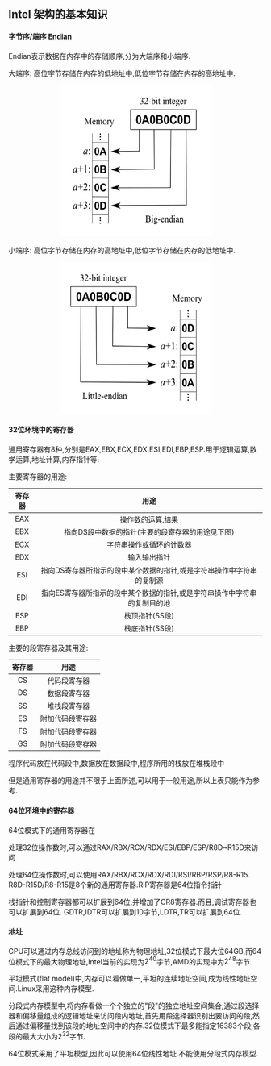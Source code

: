 ## Intel 架构的基本知识

#### 字节序/端序 Endian

Endian表示数据在内存中的存储顺序,分为大端序和小端序.

大端序: 高位字节存储在内存的低地址中,低位字节存储在内存的高地址中.

<div align="center"> <img src="./Big-Endian.svg.png" width = "300px" height = "300px"/> </div>

小端序: 高位字节存储在内存的高地址中,低位字节存储在内存的低地址中.

<div align="center"> <img src="./Little-Endian.svg.png" width = "300px" height = "300px"/> </div>

#### 32位环境中的寄存器

通用寄存器有8种,分别是EAX,EBX,ECX,EDX,ESI,EDI,EBP,ESP.用于逻辑运算,数学运算,地址计算,内存指针等.

主要寄存器的用途:


| 寄存器 |                                   用途                                   |
| :----: | :-----------------------------------------------------------------------: |
|  EAX  |                             操作数的运算,结果                             |
|  EBX  |             指向DS段中数据的指针(主要的段寄存器的用途见下图)             |
|  ECX  |                         字符串操作或循环的计数器                         |
|  EDX  |                               输入输出指针                               |
|  ESI  |   指向DS寄存器所指示的段中某个数据的指针,或是字符串操作中字符串的复制源   |
|  EDI  | 指向ES寄存器所指示的段中某个数据的指针,或是字符串操作中字符串的复制目的地 |
|  ESP  |                              栈顶指针(SS段)                              |
|  EBP  |                              栈底指针(SS段)                              |

主要的段寄存器及其用途:


| 寄存器 |       用途       |
| :----: | :--------------: |
|   CS   |   代码段寄存器   |
|   DS   |   数据段寄存器   |
|   SS   |   堆栈段寄存器   |
|   ES   | 附加代码段寄存器 |
|   FS   | 附加代码段寄存器 |
|   GS   | 附加代码段寄存器 |

程序代码放在代码段中,数据放在数据段中,程序所用的栈放在堆栈段中

但是通用寄存器的用途并不限于上面所述,可以用于一般用途,所以上表只能作为参考.

#### 64位环境中的寄存器

64位模式下的通用寄存器在

处理32位操作数时,可以通过RAX/RBX/RCX/RDX/ESI/EBP/ESP/R8D~R15D来访问

处理64位操作数时,可以使用RAX/RBX/RCX/RDX/RDI/RSI/RBP/RSP/R8-R15.
R8D-R15D/R8-R15是8个新的通用寄存器.RIP寄存器是64位指令指针

栈指针和控制寄存器都可以扩展到64位,并增加了CR8寄存器.而且,调试寄存器也可以扩展到64位.
GDTR,IDTR可以扩展到10字节,LDTR,TR可以扩展到64位.

#### 地址

CPU可以通过内存总线访问到的地址称为物理地址,32位模式下最大位64GB,而64位模式下的最大物理地址,Intel当前的实现为$2^{40}$字节,AMD的实现中为$2^{48}$字节.

平坦模式(flat model)中,内存可以看做单一,平坦的连续地址空间,成为线性地址空间.Linux采用这种内存模型.

分段式内存模型中,将内存看做一个个独立的"段"的独立地址空间集合,通过段选择器和偏移量组成的逻辑地址来访问段内地址,首先用段选择器识别出要访问的段,然后通过偏移量找到该段的地址空间中的内存.32位模式下最多能指定16383个段,各段的最大大小为$2^{32}$字节.

64位模式采用了平坦模型,因此可以使用64位线性地址.不能使用分段式内存模型.
